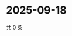 # 2025-09-18

共 0 条

<!-- BEGIN ZHIHUQUESTIONS -->
<!-- 最后更新时间 Thu Sep 18 2025 19:09:05 GMT+0800 (China Standard Time) -->

<!-- END ZHIHUQUESTIONS -->
